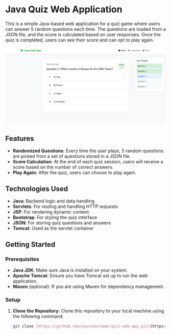 # Java Quiz Web Application

This is a simple Java-based web application for a quiz game where users can answer 5 random questions each time. The questions are loaded from a JSON file, and the score is calculated based on user responses. Once the quiz is completed, users can see their score and can opt to play again.

![Quiz Web Application](./quiz-java-web-project.png)


## Features

- **Randomized Questions**: Every time the user plays, 5 random questions are picked from a set of questions stored in a JSON file.
- **Score Calculation**: At the end of each quiz session, users will receive a score based on the number of correct answers.
- **Play Again**: After the quiz, users can choose to play again.

## Technologies Used

- **Java**: Backend logic and data handling
- **Servlets**: For routing and handling HTTP requests
- **JSP**: For rendering dynamic content
- **Bootstrap**: For styling the quiz interface
- **JSON**: For storing quiz questions and answers
- **Tomcat**: Used as the servlet container

## Getting Started

### Prerequisites

- **Java JDK**: Make sure Java is installed on your system.
- **Apache Tomcat**: Ensure you have Tomcat set up to run the web application.
- **Maven** (optional): If you are using Maven for dependency management.

### Setup

1. **Clone the Repository**:
   Clone this repository to your local machine using the following command:
   ```bash
   git clone [https://github.com/yourusername/quiz-web-app.git](https://github.com/iamyashchouhan/Quiz-Java-Web-App)
